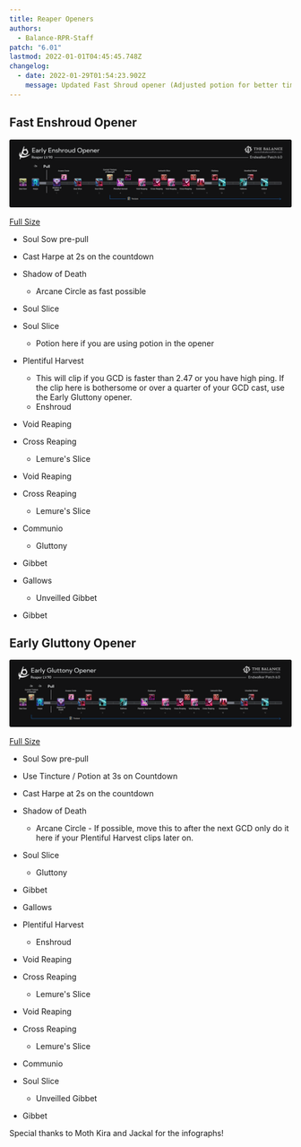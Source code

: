 ```yaml
---
title: Reaper Openers
authors:
  - Balance-RPR-Staff
patch: "6.01"
lastmod: 2022-01-01T04:45:45.748Z
changelog:
  - date: 2022-01-29T01:54:23.902Z
    message: Updated Fast Shroud opener (Adjusted potion for better timing)
---
```

## Fast Enshroud Opener

![](/img/jobs/rpr/earlyshroud.png)


[Full Size](https://www.thebalanceffxiv.com/img/jobs/rpr/earlyshroud.png)

* Soul Sow pre-pull
* Cast Harpe at 2s on the countdown
* Shadow of Death

  * Arcane Circle as fast possible
* Soul Slice
* Soul Slice

  * Potion here if you are using potion in the opener
* Plentiful Harvest

  * This will clip if you GCD is faster than 2.47 or you have high ping. If the clip here is bothersome or over a quarter of your GCD cast, use the Early Gluttony opener.
  * Enshroud
* Void Reaping
* Cross Reaping

  * Lemure's Slice
* Void Reaping
* Cross Reaping

  * Lemure's Slice
* Communio

  * Gluttony
* Gibbet
* Gallows

  * Unveilled Gibbet
* Gibbet

## Early Gluttony Opener

![](/img/jobs/rpr/early_gluttony.png)

[Full Size](https://i.imgur.com/zETY1li.png)

* Soul Sow pre-pull
* Use Tincture / Potion at 3s on Countdown
* Cast Harpe at 2s on the countdown
* Shadow of Death

  * Arcane Circle - If possible, move this to after the next GCD only do it here if your Plentiful Harvest clips later on.
* Soul Slice

  * Gluttony
* Gibbet
* Gallows
* Plentiful Harvest

  * Enshroud
* Void Reaping
* Cross Reaping

  * Lemure's Slice
* Void Reaping
* Cross Reaping

  * Lemure's Slice
* Communio
* Soul Slice

  * Unveilled Gibbet
* Gibbet

Special thanks to Moth Kira and Jackal for the infographs!
